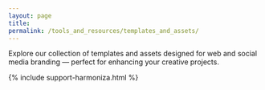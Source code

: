 ```yaml
---
layout: page
title:
permalink: /tools_and_resources/templates_and_assets/
---
```


Explore our collection of templates and assets designed for web and social media branding — perfect for enhancing your creative projects.

{% include support-harmoniza.html %}
